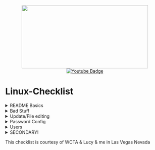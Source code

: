 <div id="header" align="center">
  <img src="https://media.giphy.com/media/U93mRRxg9A1QQ/giphy-downsized-large.gif" width="400" height="200"/>
</div>
<div id="badges" align="center">
  <a href="https://www.youtube.com/watch?v=xvFZjo5PgG0">
    <img src="https://img.shields.io/badge/YouTube-red?style=for-the-badge&logo=youtube&logoColor=white" alt="Youtube Badge"/>
  </a>
</div>

# Linux-Checklist
<details closed>
  <summary>  README Basics  </summary>
  <br>
  
 Read the README. Get root passwords and authorized users. 

Answer forensic questions. If you need to find files use the command ```find /home -name '*' -type f``` You can change “/home” to “/” if you want to search the entire computer.

Manage users. Delete any that aren’t supposed to exist. Undisable the accounts that are supposed to exist. Make sure everyone who should be admin is admin and everyone who is supposed to be standard is standard. Add any that are needed. Make sure to unlock and re-lock. System Settings> Users and Groups > Unlock.

Look in the README for “insecure” passwords. Change those users’ passwords.

sudo ufw enable Allow any ports in the README

Correct file permissions: Execute the following commands to put correct file permissions on important system files (with sudo): 

  __Research what each one of these chmod commands does, they have gotten me points but one of them has tanked my image twice, so unless you want to fail, do these last and research.__

```chmod -R 444 /var/log```  

```chmod 440 /etc/passwd```

```chmod 440 /etc/shadow```

```chmod 440 /etc/group```

```chmod -R 444 /etc/ssh```

</details>
<details closed> 
  <summary>  Bad Stuff  </summary>
</br>
Delete all non-work related files (If specified in readme) use: ```find / -name '*.<file extension>' -type f -delete```
  Remove .mp3, .mov, .mp4, .avi, .mpg, .mpeg, .flac, .m4a, .flv, .ogg, .gif, .png, .jpg, and .jpeg.

sudo apt-get install bum Use bum to look for bad services. Remove apache, nginx, bind9 (DNS), ssh, or FTP unless otherwise stated in the README. Type sudo bum to start bum.

```sysctl -n net.ipv4.tcp_syncookies``` stops bad cookies. 

```sudo nano /etc/apt/sources.list``` Check for any bad sources

```sudo nano /etc/hosts``` Check for any redirects

```sudo crontab -e``` - check for anything in there, it might be malicious. 

```sudo nano /etc/lightdm/lightdm.conf``` and add ```allow-guest=false``` at the bottom, then do “sudo service lightdm restart”  (make sure you aren’t doing any updates when you restart lightdm)

Remove hacking tools. Open Ubuntu Software center and look at recently installed software for “nmap”, “ophcrack”, or anything else that looks suspicious. If in doubt look up its name.

Remove non-work related software. Anything that looks like a game should be removed. If in doubt look it up. If you find a file called “passwords.txt” make sure to delete it.

Disable samba (unless readme says otherwise) using sudo service smbd stop and sudo service samba stop (also uninstall samba too)

Purge netcat. Use ```sudo apt-get purge netcat nc netcat-*``` to purge all forms of netcat.

Secure Ports. Follow these steps: sudo ss -ln | grep tcp This lists all open ports Look at the list of open ports and use sudo lsof -i :<Port> to get the program Determine if the port is a backdoor (if it has nc or netcat in the name it is a backdoor) Determine if the program is supposed to be on the computer These ports are safe: 22, 53, 631, 35509

Disable FTP services:
Bring up a terminal, and type ```service --status-all``` and press Enter
Type ```sudo apt-get remove pure-ftpd``` and press Enter. Type the password, and press enter. Hit yes, and enter.

</details>
<details closed> 
  <summary>  Update/File editing  </summary>
</br>
  
Go to terminal and ```sudo apt-get update``` and then ```sudo apt-get upgrade``` and ```sudo apt-get dist-upgrade```  Let the apps update while you are doing other stuff.
  
System Settings>Software&Updates have it check for recommended updates once a day.

After Updates Complete: sudo restart lightdm This gives points for editing lightdm.conf

```sudo nano /etc/ssh/sshd_config``` and add ```PermitRootLogin no``` to the bottom. You might need to stop ssh, edit config, and restart. ```sudo service ssh restart```

```sudo nano /etc/pam.d/common-password``` Install ```sudo apt-get install libpam-cracklib``` and then add ```password requisite pam_cracklib.so minlen=10``` to the end of the file. 

```sudo nano /etc/pam.d/common-password``` Use ^W and look for ```pam_unix.so``` add ```minlen=8``` to the end of this line
</details>
<details closed>
  <summary> Password Config </summary>
    <br>
  
  sudo nano /etc/login.defs change/add to:
<pre>
  PASS_MAX_DAYS 90
  PASS_MIN_DAYS 7
  PASS_WARN_AGE 14
</pre>


```sudo visudo``` Make sure only the default account can sudo.
  

~~```sudo nano /etc/pam.d/common-auth``` Use ^W to find pam_tally2.so add deny=5 unlock_time=1800 to the end of the line. This denies password attempts and adds a lockout period.~~

</details>


<details closed> 
<summary>  Users </summary>
</br>
  
Disable Admin on non-admin members

Enable Admin on Admin members

Turn of auto sign in on everyone except for yourself

Change weak passwords
</details>

<details closed>
<summary> SECONDARY! </summary>
</br>
For more items, look at https://github.com/Forty-Bot/linux-checklist

<details closed>
<summary><h2>Remove Unauthorized Users</h2></summary>
<br>
<pre>sudo userdel $user</pre>
Be careful, if you delete a user that is authorized, you can't get points back by re-creating it
</details>

<details closed>
<summary><h2>Remove Users from Sudo Group</h2></summary>
<br>
<pre>sudo deluser $user $group</pre>
</details>

<details closed>
<summary><h2>Add Users to Groups According to README</h2></summary>
<br>
<pre>sudo usermod -a -G $group $user</pre>
</details>

<details closed>
<summary><h2>Create New Users According to README</h2></summary>
<br>
<pre>sudo adduser $user</pre>
</details>

<details closed>
<summary><h2>Password Rules</h2></summary>
Edit /etc/login.defs and add to the bottom:
<pre>
PASS_MIN_DAYS 7
PASS_MAX_DAYS 90
PASS_WARN_AGE 14
</pre>
</details>

<details closed>
<summary><h2>Enable UFW</h2></summary>
<br>
<pre>sudo ufw enable</pre>
</details>

<details closed>
<summary><h2>Remove Rogue Services</h2></summary>
<br>
<pre>sudo service --status-all</pre>
<pre>sudo systemctl disable $service</pre>
</details>


<details closed>
<summary><h2>Enable Automatic Updates (Daily)</h2></summary>
<br>
<pre>sudo apt install unattended-upgrades</pre>
</details>

<details closed>
<summary><h2>Update Systemd</h2></summary>
<br>
<pre>sudo apt upgrade systemd</pre>
</details>

<details closed>
<summary><h2>Update OpenSSH if README requires it</h2></summary>
<br>
<pre>sudo apt upgrade openssh</pre>
</details>

<details closed>
<summary><h2>Look for txt files in home directories</h2></summary>
<br>
<pre>sudo find /home -name '*.txt'</pre>
</details>

<details closed>
<summary><h2>Look for mp3 files in home directories</h2></summary>
<br>
<pre>sudo find /home -name '*.mp3'</pre>
</details>

<details closed>
<summary><h2>Look for image files in home directories</h2></summary>
<br>
<pre>sudo find /home -name '*.jpg'; sudo find /home -name '*.jpeg'; sudo find /home -name '*.png'</pre>
</details>

<details closed>
<summary><h2>Remove hacker stuffs</h2></summary>
<br>
<pre>sudo apt purge wireshark* ophcrack* john* deluge* nmap* hydra*</pre>
</details>

<details closed>
<summary><h2>Disable SSH root login</h2></summary>
<h3>Edit /etc/ssh/sshd_config</h3>
<h3>Replace:</h3>
<pre>PermitRootLogin yes</pre>
<h3>With:</h3>
<pre>PermitRootLogin no</pre>
</details>

<details closed>
<summary><h1>Somewhat Useful Snippets:</h1></summary>

<h2>List all files in a directories and its subdirectories:</h2>
<pre>sudo ls -Ra *</pre>

<h2>Check for blank passwords:</h2>
<pre>sudo passwd -S $user | grep NP</pre>

<h2>List non-system users:</h2>
<pre>awk -F: '($3>=1000)&&($3<60000)&&($1!="nobody"){print $1}' /etc/passwd</pre>

<h2>Check Ports:</h2>
<pre>sudo ss -ln</pre>

<h2>Close a Port:</h2>
<pre>sudo lsof -i :$port</pre>

<h2>Find Where a Program is Located:</h2>
<pre>whereis $program</pre>

<h2>Enable Cookie Protection:</h2>
<pre>sudo sysctl -n net.ipv4.tcp_syncookies</pre>
</details>
</details>

This checklist is courtesy of WCTA & Lucy & me in Las Vegas Nevada
